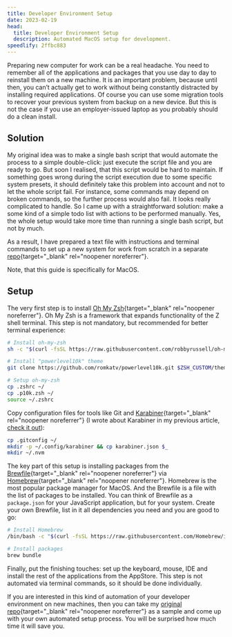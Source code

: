 ```yaml
---
title: Developer Environment Setup
date: 2023-02-19
head:
  title: Developer Environment Setup
  description: Automated MacOS setup for development.
speedlify: 2ffbc883
---
```


Preparing new computer for work can be a real headache. You need to remember all of the applications and packages that you use day to day to reinstall them on a new machine. It is an important problem, because until then, you can’t actually get to work without being constantly distracted by installing required applications. Of course you can use some migration tools to recover your previous system from backup on a new device. But this is not the case if you use an employer-issued laptop as you probably should do a clean install.

## Solution

My original idea was to make a single bash script that would automate the process to a simple double-click: just execute the script file and you are ready to go. But soon I realised, that this script would be hard to maintain. If something goes wrong during the script execution due to some specific system presets, it should definitely take this problem into account and not to let the whole script fail. For instance, some commands may depend on broken commands, so the further process would also fail. It looks really complicated to handle. So I came up with a straightforward solution: make a some kind of a simple todo list with actions to be performed manually. Yes, the whole setup would take more time than running a single bash script, but not by much.

As a result, I have prepared a text file with instructions and terminal commands to set up a new system for work from scratch in a separate [repo](https://github.com/kirillunlimited/dev-env){target="\_blank" rel="noopener noreferrer"}.

Note, that this guide is specifically for MacOS.

## Setup

The very first step is to install [Oh My Zsh](https://ohmyz.sh/){target="\_blank" rel="noopener noreferrer"}. Oh My Zsh is a framework that expands functionality of the Z shell terminal. This step is not mandatory, but recommended for better terminal experience:

```bash
# Install oh-my-zsh
sh -c "$(curl -fsSL https://raw.githubusercontent.com/robbyrussell/oh-my-zsh/master/tools/install.sh)"

# Install "powerlevel10k" theme
git clone https://github.com/romkatv/powerlevel10k.git $ZSH_CUSTOM/themes/powerlevel10k

# Setup oh-my-zsh
cp .zshrc ~/
cp .p10k.zsh ~/
source ~/.zshrc
```

Copy configuration files for tools like Git and [Karabiner](https://karabiner-elements.pqrs.org/){target="\_blank" rel="noopener noreferrer"} (I wrote about Karabiner in my previous article, [check it out](/blog/enhanced-keyboard-navigation/)):

```bash
cp .gitconfig ~/
mkdir -p ~/.config/karabiner && cp karabiner.json $_
mkdir ~/.nvm
```

The key part of this setup is installing packages from the [Brewfile](https://github.com/kirillunlimited/dev-env/blob/master/Brewfile){target="\_blank" rel="noopener noreferrer"} via [Homebrew](https://brew.sh/){target="\_blank" rel="noopener noreferrer"}. Homebrew is the most popular package manager for MacOS. And the Brewfile is a file with the list of packages to be installed. You can think of Brewfile as a `package.json` for your JavaScript application, but for your system. Create your own Brewfile, list in it all dependencies you need and you are good to go:

```bash
# Install Homebrew
/bin/bash -c "$(curl -fsSL https://raw.githubusercontent.com/Homebrew/install/master/install.sh)"

# Install packages
brew bundle
```

Finally, put the finishing touches: set up the keyboard, mouse, IDE and install the rest of the applications from the AppStore. This step is not automated via terminal commands, so it should be done individually.

If you are interested in this kind of automation of your developer environment on new machines, then you can take my [original repo](https://github.com/kirillunlimited/dev-env){target="\_blank" rel="noopener noreferrer"} as a sample and come up with your own automated setup process. You will be surprised how much time it will save you.
